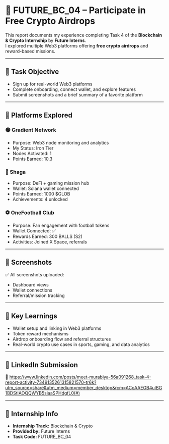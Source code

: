 # 🎁 FUTURE_BC_04 – Participate in Free Crypto Airdrops

This report documents my experience completing Task 4 of the **Blockchain & Crypto Internship** by **Future Interns**.  
I explored multiple Web3 platforms offering **free crypto airdrops** and reward-based missions.

---

## 🎯 Task Objective

- Sign up for real-world Web3 platforms
- Complete onboarding, connect wallet, and explore features
- Submit screenshots and a brief summary of a favorite platform

---

## 🔗 Platforms Explored

### 🟢 Gradient Network
- Purpose: Web3 node monitoring and analytics  
- My Status: Iron Tier  
- Nodes Activated: 1  
- Points Earned: 10.3  

### 🔵 Shaga
- Purpose: DeFi + gaming mission hub  
- Wallet: Solana wallet connected  
- Points Earned: 1000 $GLOB  
- Achievements: 4 unlocked  

### ⚽ OneFootball Club
- Purpose: Fan engagement with football tokens  
- Wallet Connected: ✅  
- Rewards Earned: 300 BALLS (S2)  
- Activities: Joined X Space, referrals  

---

## 📸 Screenshots

✅ All screenshots uploaded:  
- Dashboard views  
- Wallet connections  
- Referral/mission tracking  

---

## 🧠 Key Learnings

- Wallet setup and linking in Web3 platforms  
- Token reward mechanisms  
- Airdrop onboarding flow and referral structures  
- Real-world crypto use cases in sports, gaming, and data analytics

---

## 📎 LinkedIn Submission

🔗 https://www.linkedin.com/posts/meet-murabiya-56a091268_task-4-report-activity-7349135261315821570-tr6k?utm_source=share&utm_medium=member_desktop&rcm=ACoAAEGB4uIBG1BDStIAOQQWYB5siaaSPHdgfL0(#)

---

## 📅 Internship Info

- **Internship Track:** Blockchain & Crypto  
- **Provided by:** Future Interns  
- **Task Code:** FUTURE_BC_04  
